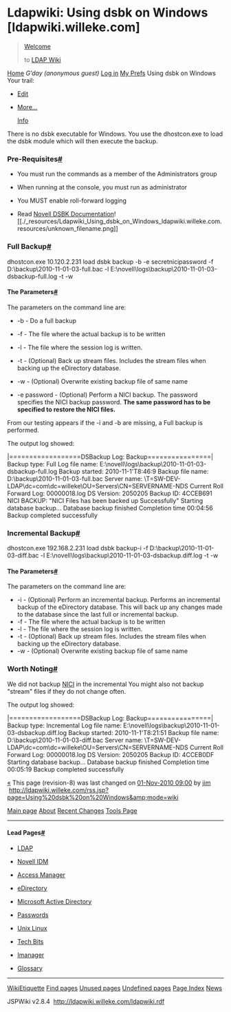 # Ldapwiki: Using dsbk on Windows [ldapwiki.willeke.com]

> [Welcome](http://ldapwiki.willeke.com/wiki/One%20Minute%20Wiki)
> 
> to [LDAP Wiki](http://ldapwiki.willeke.com/wiki/About)

[Home](http://ldapwiki.willeke.com/wiki/Main)
_G’day (anonymous guest)_ [Log in](http://ldapwiki.willeke.com/Login.jsp?redirect=Using+dsbk+on+Windows) [My Prefs](http://ldapwiki.willeke.com/UserPreferences.jsp?redirect=Using+dsbk+on+Windows)
Using dsbk on Windows
Your trail: 

* [Edit](http://ldapwiki.willeke.com/Edit.jsp?page=Using%20dsbk%20on%20Windows)

* [More...](http://ldapwiki.willeke.com/wiki/MoreMenu)

  [Info](http://ldapwiki.willeke.com/PageInfo.jsp?page=Using%20dsbk%20on%20Windows)

There is no dsbk executable for Windows. You use the dhostcon.exe to load the dsbk module which will then execute the backup.

### Pre-Requisites[#](http://ldapwiki.willeke.com/wiki/Using%20dsbk%20on%20Windows#section-Using+dsbk+on+Windows-PreRequisites)

* You must run the commands as a member of the Administrators group

* When running at the console, you must run as administrator
* You MUST enable roll-forward logging
* Read [Novell DSBK Documentation](http://www.novell.com/documentation/edir88/edir88/?page=/documentation/edir88/edir88/data/bsl7jmp.html)![[./_resources/Ldapwiki_Using_dsbk_on_Windows_ldapwiki.willeke.com.resources/unknown_filename.png]]

### Full Backup[#](http://ldapwiki.willeke.com/wiki/Using%20dsbk%20on%20Windows#section-Using+dsbk+on+Windows-FullBackup)

dhostcon.exe 10.120.2.231 load dsbk backup -b -e secretnicipassword -f D:\\backup\\2010-11-01-03-full.bac -l E:\\novell\\logs\\backup\\2010-11-01-03-dsbackup-full.log -t -w

#### The Parameters[#](http://ldapwiki.willeke.com/wiki/Using%20dsbk%20on%20Windows#section-Using+dsbk+on+Windows-TheParameters)

The parameters on the command line are:

* \-b - Do a full backup

* \-f - The file where the actual backup is to be written
* \-l - The file where the session log is written.
* \-t - (Optional) Back up stream files. Includes the stream files when backing up the eDirectory database.
* \-w - (Optional) Overwrite existing backup file of same name
* \-e password - (Optional) Perform a NICI backup. The password specifies the NICI backup password. **The same password has to be specified to restore the NICI files.**

From our testing appears if the -i and -b are missing, a Full backup is performed.

The output log showed:

|==================DSBackup Log: Backup================|
Backup type: Full
Log file name: E:\\novell\\logs\\backup\\2010-11-01-03-dsbackup-full.log
Backup started: 2010-11-1'T8:46:9
Backup file name: D:\\backup\\2010-11-01-03-full.bac
Server name: \\T=SW-DEV-LDAP\\dc=com\\dc=willeke\\OU=Servers\\CN=SERVERNAME-NDS
Current Roll Forward Log: 00000018.log
DS Version: 2050205
Backup ID: 4CCEB691
NICI BACKUP: "NICI Files has been backed up Successfully"
Starting database backup...
Database backup finished
Completion time 00:04:56
Backup completed successfully

### Incremental Backup[#](http://ldapwiki.willeke.com/wiki/Using%20dsbk%20on%20Windows#section-Using+dsbk+on+Windows-IncrementalBackup)

dhostcon.exe 192.168.2.231 load dsbk backup-i -f D:\\backup\\2010-11-01-03-diff.bac -l E:\\novell\\logs\\backup\\2010-11-01-03-dsbackup.diff.log -t -w

#### The Parameters[#](http://ldapwiki.willeke.com/wiki/Using%20dsbk%20on%20Windows#section-Using+dsbk+on+Windows-TheParameters-2)

The parameters on the command line are:

* \-i - (Optional) Perform an incremental backup. Performs an incremental backup of the eDirectory database. This will back up any changes made to the database since the last full or incremental backup.
* \-f - The file where the actual backup is to be written
* \-l - The file where the session log is written.
* \-t - (Optional) Back up stream files. Includes the stream files when backing up the eDirectory database.
* \-w - (Optional) Overwrite existing backup file of same name

### Worth Noting[#](http://ldapwiki.willeke.com/wiki/Using%20dsbk%20on%20Windows#section-Using+dsbk+on+Windows-WorthNoting)

We did not backup [NICI](http://ldapwiki.willeke.com/wiki/NICI) in the incremental You might also not backup "stream" files if they do not change often.

The output log showed:

|==================DSBackup Log: Backup================|
Backup type: Incremental
Log file name: E:\\novell\\logs\\backup\\2010-11-01-03-dsbackup.diff.log
Backup started: 2010-11-1'T8:21:51
Backup file name: D:\\backup\\2010-11-01-03-diff.bac
Server name: \\T=SW-DEV-LDAP\\dc=com\\dc=willeke\\OU=Servers\\CN=SERVERNAME-NDS
Current Roll Forward Log: 00000018.log
DS Version: 2050205
Backup ID: 4CCEB0DF
Starting database backup...
Database backup finished
Completion time 00:05:19
Backup completed successfully

[«](http://ldapwiki.willeke.com/wiki/Using%20dsbk%20on%20Windows#top) This page (revision-8) was last changed on [01-Nov-2010 09:00](http://ldapwiki.willeke.com/Diff.jsp?page=Using%20dsbk%20on%20Windows&amp;r1=8&amp;r2=7) by [jim](http://ldapwiki.willeke.com/wiki/Jim)  <http://ldapwiki.willeke.com/rss.jsp?page=Using%20dsbk%20on%20Windows&amp;mode=wiki>

[Main page](http://ldapwiki.willeke.com/wiki/Main)
[About](http://ldapwiki.willeke.com/wiki/About)
[Recent Changes](http://ldapwiki.willeke.com/wiki/RecentChanges)
[Tools Page](http://ldapwiki.willeke.com/wiki/Tools)

* * *

#### Lead Pages[#](http://ldapwiki.willeke.com/wiki/Using%20dsbk%20on%20Windows#section-PosixGroup-LeadPages)

* [LDAP](http://ldapwiki.willeke.com/wiki/LDAP)

* [Novell IDM](http://ldapwiki.willeke.com/wiki/NovellsIDMProduct)
* [Access Manager](http://ldapwiki.willeke.com/wiki/NAM%20Technical%20Tid-bits)
* [eDirectory](http://ldapwiki.willeke.com/wiki/EDirectory)
* [Microsoft Active Directory](http://ldapwiki.willeke.com/wiki/Microsoft%20Active%20Directory)
* [Passwords](http://ldapwiki.willeke.com/wiki/Passwords)
* [Unix Linux](http://ldapwiki.willeke.com/wiki/UnixLinux)
* [Tech Bits](http://ldapwiki.willeke.com/wiki/TechBits)
* [Imanager](http://ldapwiki.willeke.com/wiki/Imanager)
* [Glossary](http://ldapwiki.willeke.com/wiki/GlossaryOfLDAPAndDirectoryTerminology)

* * *

[WikiEtiquette](http://ldapwiki.willeke.com/wiki/WikiEtiquette)
[Find pages](http://ldapwiki.willeke.com/wiki/FindPage)
[Unused pages](http://ldapwiki.willeke.com/wiki/UnusedPages)
[Undefined pages](http://ldapwiki.willeke.com/wiki/UndefinedPages)
[Page Index](http://ldapwiki.willeke.com/wiki/PageIndex)
[News](http://ldapwiki.willeke.com/wiki/News)

JSPWiki v2.8.4  <http://ldapwiki.willeke.com/ldapwiki.rdf>
